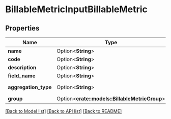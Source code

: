 # BillableMetricInputBillableMetric

## Properties

Name | Type | Description | Notes
------------ | ------------- | ------------- | -------------
**name** | Option<**String**> |  | [optional]
**code** | Option<**String**> |  | [optional]
**description** | Option<**String**> |  | [optional]
**field_name** | Option<**String**> |  | [optional]
**aggregation_type** | Option<**String**> | Aggregation type | [optional]
**group** | Option<[**crate::models::BillableMetricGroup**](BillableMetricGroup.md)> |  | [optional]

[[Back to Model list]](../README.md#documentation-for-models) [[Back to API list]](../README.md#documentation-for-api-endpoints) [[Back to README]](../README.md)



